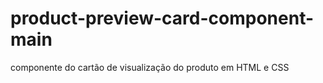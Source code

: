 # product-preview-card-component-main
componente do cartão de visualização do produto em HTML e CSS
